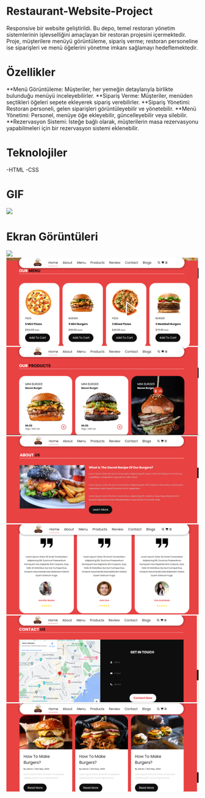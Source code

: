 # Restaurant-Website-Project

Responsive bir website geliştirildi. Bu depo, temel restoran yönetim sistemlerinin işlevselliğini amaçlayan bir restoran projesini içermektedir. Proje, müşterilere menüyü görüntüleme, sipariş verme; restoran personeline ise siparişleri ve menü öğelerini yönetme imkanı sağlamayı hedeflemektedir.

# Özellikler

**Menü Görüntüleme: Müşteriler, her yemeğin detaylarıyla birlikte bulunduğu menüyü inceleyebilirler.
**Sipariş Verme: Müşteriler, menüden seçtikleri öğeleri sepete ekleyerek sipariş verebilirler.
**Sipariş Yönetimi: Restoran personeli, gelen siparişleri görüntüleyebilir ve yönetebilir.
**Menü Yönetimi: Personel, menüye öğe ekleyebilir, güncelleyebilir veya silebilir.
\*\*Rezervasyon Sistemi: İsteğe bağlı olarak, müşterilerin masa rezervasyonu yapabilmeleri için bir rezervasyon sistemi eklenebilir.

# Teknolojiler

-HTML
-CSS

# GIF

![](images/restaurantwebsitegif.gif)

# Ekran Görüntüleri

![](images/Ekran%20Alıntısı1.PNG)
![](images/Ekran%20Alıntısı2.PNG)
![](images/Ekran%20Alıntısı3.PNG)
![](images/Ekran%20Alıntısı4.PNG)
![](images/Ekran%20Alıntısı5.PNG)
![](images/Ekran%20Alıntısı6.PNG)
![](images/Ekran%20Alıntısı7.PNG)
